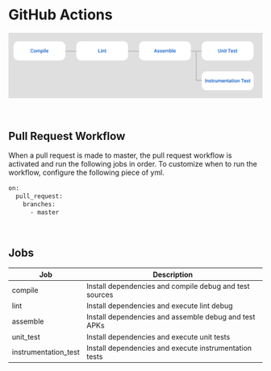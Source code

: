 # GitHub Actions

![](images/pipeline.png)

</br>

## Pull Request Workflow

When a pull request is made to master, the pull request workflow is activated and run the following jobs in order. To customize when to run the workflow, configure the following piece of yml.

```
on:
  pull_request:
    branches:
      - master
```

</br>

## Jobs

| Job         | Description   |
| ----------- | ------------- |
| compile     | Install dependencies and compile debug and test sources   |
| lint      | Install dependencies and execute lint debug   |
| assemble | Install dependencies and assemble debug and test APKs   |
| unit_test | Install dependencies and execute unit tests   |
| instrumentation_test | Install dependencies and execute instrumentation tests  |